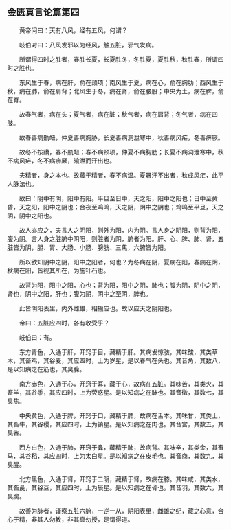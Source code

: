 ## 金匮真言论篇第四


&emsp;&emsp;黄帝问曰：天有八风，经有五风，何谓？

&emsp;&emsp;岐伯对曰：八风发邪以为经风，触五脏，邪气发病。

&emsp;&emsp;所谓得四时之胜者，春胜长夏，长夏胜冬，冬胜夏，夏胜秋，秋胜春，所谓四时之胜也。

&emsp;&emsp;东风生于春，病在肝，俞在颈项；南风生于夏，病在心，俞在胸肋；西风生于秋，病在肺，俞在肩背；北风生于冬，病在肾，俞在腰股；中央为土，病在脾，俞在脊。

&emsp;&emsp;故春气者，病在头；夏气者，病在脏；秋气者，病在肩背；冬气者，病在四肢。

&emsp;&emsp;故春善病鼽衄，仲夏善病胸胁，长夏善病洞泄寒中，秋善病风疟，冬善痹厥。

&emsp;&emsp;故冬不按蹻，春不鼽衄；春不病颈项，仲夏不病胸肋；长夏不病洞泄寒中，秋不病风疟，冬不病痹厥，飧泄而汗出也。

&emsp;&emsp;夫精者，身之本也。故藏于精者，春不病温。夏暑汗不出者，秋成风疟，此平人脉法也。

&emsp;&emsp;故曰：阴中有阴，阳中有阳。平旦至日中，天之阳，阳中之阳也；日中至黄昏，天之阳，阳中之阴也；合夜至鸡鸣，天之阴，阴中之阴也；鸡鸣至平旦，天之阴，阴中之阳也。

&emsp;&emsp;故人亦应之，夫言人之阴阳，则外为阳，内为阴。言人身之阴阳，则背为阳，腹为阴。言人身之脏腑中阴阳，则脏者为阴，腑者为阳。肝、心、脾、肺、肾，五脏皆为阴，胆、胃、大肠、小肠、膀胱、三焦，六腑皆为阳。

&emsp;&emsp;所以欲知阴中之阴，阳中之阳者，何也？为冬病在阴，夏病在阳，春病在阴，秋病在阳，皆视其所在，为施针石也。

&emsp;&emsp;故背为阳，阳中之阳，心也；背为阳，阳中之阴，肺也；腹为阴，阴中之阴，肾也，阴中之阳，肝也；腹为阴，阴中之至阴，脾也。

&emsp;&emsp;此皆阴阳表里，内外雌雄，相输应也。故以应天之阴阳也。

&emsp;&emsp;帝曰：五脏应四时，各有收受乎？

&emsp;&emsp;岐伯曰：有。

&emsp;&emsp;东方青色，入通于肝，开窍于目，藏精于肝。其病发惊骇，其味酸，其类草木，其畜鸡，其谷麦，其应四时，上为岁星，是以春气在头也。其音角，其数八，是以知病之在筋也，其臭臊。

&emsp;&emsp;南方赤色，入通于心，开窍于耳，藏于心，故病在五脏。其味苦，其类火，其畜羊，其谷黍，其应四时，上为荧惑星。是以知病之在脉也。其音徵，其数七，其臭焦。

&emsp;&emsp;中央黄色，入通于脾，开窍于口，藏精于脾，故病在舌本。其味甘，其类土，其畜牛，其谷稷，其应四时，上为镇星。是以知病之在肉也。其音宫，其数五，其臭香。

&emsp;&emsp;西方白色，入通于肺，开窍于鼻，藏精于肺，故病背。其味辛，其类金，其畜马，其谷稻，其应四时，上为太白星。是以知病之在皮毛也。其音商，其数九，其臭腥。

&emsp;&emsp;北方黑色，入通于肾，开窍于二阴，藏精于肾，故病在膝。其味咸，其类水，其畜彘，其谷豆，其应四时，上为辰星。是以知病之在骨也。其音羽，其数六，其臭腐。

&emsp;&emsp;故善为脉者，谨察五脏六腑，一逆一从，阴阳表里，雌雄之纪，藏之心意，合心于精，非其人勿教，非其真勿授，是谓得道。

